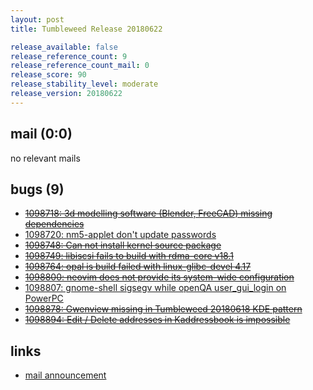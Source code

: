 ```yaml
---
layout: post
title: Tumbleweed Release 20180622

release_available: false
release_reference_count: 9
release_reference_count_mail: 0
release_score: 90
release_stability_level: moderate
release_version: 20180622
---
```


## mail (0:0)

no relevant mails

## bugs (9)

<!--more-->

- ~~[1098718: 3d modelling software (Blender, FreeCAD) missing dependencies](https://bugzilla.opensuse.org/show_bug.cgi?id=1098718)~~
- [1098720: nm5-applet don't update passwords](https://bugzilla.opensuse.org/show_bug.cgi?id=1098720)
- ~~[1098748: Can not install kernel source package](https://bugzilla.opensuse.org/show_bug.cgi?id=1098748)~~
- ~~[1098749: libiscsi fails to build with rdma-core v18.1](https://bugzilla.opensuse.org/show_bug.cgi?id=1098749)~~
- ~~[1098764: opal is build failed with linux-glibc-devel 4.17](https://bugzilla.opensuse.org/show_bug.cgi?id=1098764)~~
- ~~[1098800: neovim does not provide its system-wide configuration](https://bugzilla.opensuse.org/show_bug.cgi?id=1098800)~~
- [1098807: gnome-shell sigsegv while openQA user_gui_login on PowerPC](https://bugzilla.opensuse.org/show_bug.cgi?id=1098807)
- ~~[1098878: Gwenview missing in Tumbleweed 20180618 KDE pattern](https://bugzilla.opensuse.org/show_bug.cgi?id=1098878)~~
- ~~[1098894: Edit / Delete addresses in Kaddressbook is impossible](https://bugzilla.opensuse.org/show_bug.cgi?id=1098894)~~



## links

- [mail announcement](https://lists.opensuse.org/opensuse-factory/2018-06/msg00285.html)
